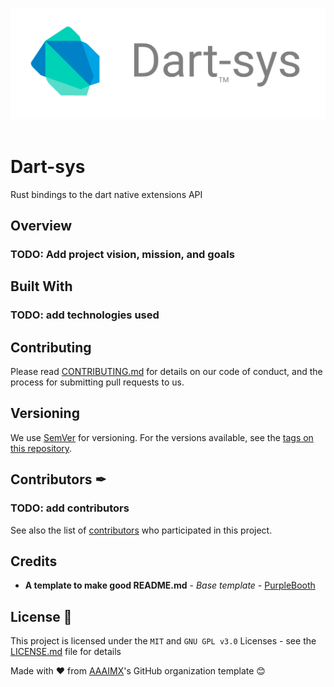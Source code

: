 <p align="center">
    <img src="https://raw.githubusercontent.com/dart-sys/dart-sys-branding-assets/main/dart-sys%20header.png" alt="Dart-sys brand header">
    <br/><br/>
</p>

# Dart-sys

Rust bindings to the dart native extensions API

## Overview

### TODO: Add project vision, mission, and goals

## Built With

### TODO: add technologies used

## Contributing

Please read [CONTRIBUTING.md](https://github.com/dart-sys/dart-sys/blob/main/CONTRIBUTING.md) for details on our code of conduct, and the process for submitting pull requests to us.

## Versioning

We use [SemVer](http://semver.org/) for versioning. For the versions available, see the [tags on this repository](https://github.com/dart-sys/dart-sys/tags). 

## Contributors ✒

### TODO: add contributors

See also the list of [contributors](https://github.com/dart-sys/dart-sys/contributors) who participated in this project.

## Credits
- **A template to make good README.md** - _Base template_ - [PurpleBooth](https://gist.github.com/PurpleBooth/109311bb0361f32d87a2)

## License 📄

This project is licensed under the `MIT` and `GNU GPL v3.0` Licenses - see the [LICENSE.md](https://github.com/dart-sys/dart-sys/blob/main/LICENSE.md) file for details

Made with ❤️ from [AAAIMX](https://github.com/aaaimx)'s GitHub organization template 😊

